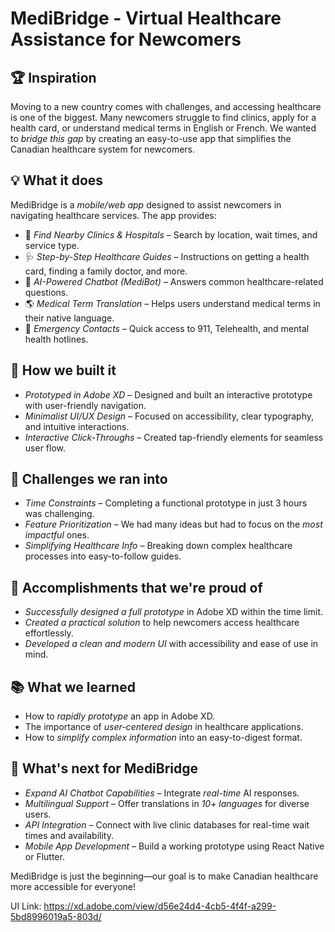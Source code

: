 # MediBridge - Virtual Healthcare Assistance for Newcomers  

## 🏆 Inspiration  
Moving to a new country comes with challenges, and accessing healthcare is one of the biggest. Many newcomers struggle to find clinics, apply for a health card, or understand medical terms in English or French. We wanted to *bridge this gap* by creating an easy-to-use app that simplifies the Canadian healthcare system for newcomers.  

## 💡 What it does  
MediBridge is a *mobile/web app* designed to assist newcomers in navigating healthcare services. The app provides:  
- 🏥 *Find Nearby Clinics & Hospitals* – Search by location, wait times, and service type.  
- 🩺 *Step-by-Step Healthcare Guides* – Instructions on getting a health card, finding a family doctor, and more.  
- 🤖 *AI-Powered Chatbot (MediBot)* – Answers common healthcare-related questions.  
- 🌎 *Medical Term Translation* – Helps users understand medical terms in their native language.  
- 🚨 *Emergency Contacts* – Quick access to 911, Telehealth, and mental health hotlines.  

## 🔧 How we built it  
- *Prototyped in Adobe XD* – Designed and built an interactive prototype with user-friendly navigation.  
- *Minimalist UI/UX Design* – Focused on accessibility, clear typography, and intuitive interactions.  
- *Interactive Click-Throughs* – Created tap-friendly elements for seamless user flow.  

## 🚧 Challenges we ran into  
- *Time Constraints* – Completing a functional prototype in just 3 hours was challenging.  
- *Feature Prioritization* – We had many ideas but had to focus on the *most impactful* ones.  
- *Simplifying Healthcare Info* – Breaking down complex healthcare processes into easy-to-follow guides.  

## 🎉 Accomplishments that we're proud of  
- *Successfully designed a full prototype* in Adobe XD within the time limit.  
- *Created a practical solution* to help newcomers access healthcare effortlessly.  
- *Developed a clean and modern UI* with accessibility and ease of use in mind.  

## 📚 What we learned  
- How to *rapidly prototype* an app in Adobe XD.  
- The importance of *user-centered design* in healthcare applications.  
- How to *simplify complex information* into an easy-to-digest format.  

## 🚀 What's next for MediBridge  
- *Expand AI Chatbot Capabilities* – Integrate *real-time* AI responses.  
- *Multilingual Support* – Offer translations in *10+ languages* for diverse users.  
- *API Integration* – Connect with live clinic databases for real-time wait times and availability.  
- *Mobile App Development* – Build a working prototype using React Native or Flutter.  

MediBridge is just the beginning—our goal is to make Canadian healthcare more accessible for everyone!

UI Link:
https://xd.adobe.com/view/d56e24d4-4cb5-4f4f-a299-5bd8996019a5-803d/
